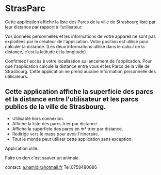 # StrasParc

Cette application affiche la liste des Parcs de la ville de Strasbourg listé par leur distance par rapport à l'utilisateur.

Vos données personnelles et les informations de votre appareil ne sont pas exploitées par le créateur de l'application.
Votre position est utilisé pour calculer la distance. (Les deux informations utilisé dans le calcul de la distance, c'est la latitude et la longitude)

Confirmez l'accès à votre localisation au lancement de l'application.
Pour que l'application calcule la distance entre vous et les Parcs de la ville de Strasbourg.
Cette application ne prend aucune information personnelle des utilisateurs.

## Cette application affiche la superficie des parcs et la distance entre l'utilisateur et les parcs publics de la ville de Strasbourg.

* Utilisable hors connexion.
* Affiche la liste des parcs trier par distance.
* Affiche la superficie des parcs  en m² trier par distance.
* Redirige vers le maps pour avoir l'itineraire.
* Tout le monde peut utiliser cette application sans exception.

Application utile.

Faire un don c'est sauver un animale. 

contact: a.hamidi@hotmail.fr
Tel:0758480886

